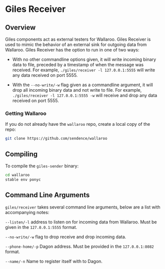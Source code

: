 # Giles Receiver

## Overview

Giles components act as external testers for Wallaroo. Giles Receiver is used to mimic the behavior of an external sink for outgoing data from Wallaroo. Giles Receiver has the option to run in one of two ways:

- With no other commandline options given, it will write incoming binary data to file, preceded by a timestamp of when the message was received. For example, `./giles/receiver -l 127.0.0.1:5555` will write any data received on port 5555.

- With the `--no-write/-w` flag given as a commandline argument, it will drop all incoming binary data and not write to file. For example, `./giles/receiver -l 127.0.0.1:5555 -w` will receive and drop any data received on port 5555.

### Getting Wallaroo

If you do not already have the `wallaroo` repo, create a local copy of the repo:

```bash
git clone https://github.com/sendence/wallaroo
```

## Compiling

To compile the `giles-sender` binary:

```bash
cd wallaroo
stable env ponyc
```

## Command Line Arguments

`giles/receiver` takes several command line arguments, below are a list with accompanying notes:

`--listen/-l` address to listen on for incoming data from Wallaroo. Must be given in the `127.0.0.1:5555` format.

`--no-write/-w` flag to drop receive and drop incoming data.

`--phone-home/-p` Dagon address. Must be provided in the `127.0.0.1:8082` format.

`--name/-n` Name to register itself with to Dagon.
